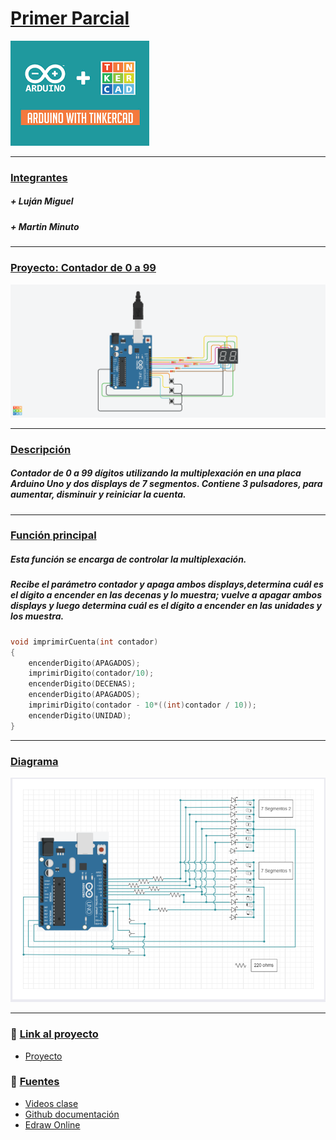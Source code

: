 # <span style="color:white">[Primer Parcial]()</span> 

![Imagen portada](img/Arduino.png)

***
### [Integrantes]()
##### + Luján Miguel
##### + Martin Minuto
  
____
### <span style="color:white">[Proyecto: Contador de 0 a 99]()</span> 
![Imagen Proyecto](img/ContadorDe0a99.png)

---

### <span style="color:white">[Descripción]()</span> 
##### Contador de 0 a 99 dígitos utilizando la multiplexación en una placa Arduino Uno y dos displays de 7 segmentos. Contiene 3 pulsadores, para aumentar, disminuir y reiniciar la cuenta. 

----
### <span style="color:white">[Función principal]()</span>
##### Esta función se encarga de controlar la multiplexación.
##### Recibe el parámetro contador y apaga ambos displays,determina cuál es el dígito a encender  en las decenas y lo muestra; vuelve a apagar ambos displays y luego determina cuál es el dígito a encender en las unidades y los muestra.


```C++
void imprimirCuenta(int contador)
{
    encenderDigito(APAGADOS);
    imprimirDigito(contador/10);
    encenderDigito(DECENAS);
    encenderDigito(APAGADOS);
    imprimirDigito(contador - 10*((int)contador / 10));
    encenderDigito(UNIDAD);
}
```

---
### <span style="color:white">[Diagrama]()</span>

![Diagrama proyecto](img/Diagrama.png)

---


### :eyes: <span style="color:white">[Link al proyecto]()</span>
+ [Proyecto](https://www.tinkercad.com/things/3eCkR0PgxvF)
  
### :book: <span style="color:white">[Fuentes]()</span>
+ [Videos clase](https://www.youtube.com/playlist?list=PL7LaR6_A2-E11BQXtypHMgWrSR-XOCeyD)
+ [Github documentación](https://docs.github.com/es/get-started/writing-on-github/getting-started-with-writing-and-formatting-on-github/basic-writing-and-formatting-syntax)
+ [Edraw Online](https://www.edrawmax.com/online/share.html?code=fb7e017c63a511ee8e0f0a54be41f961)
